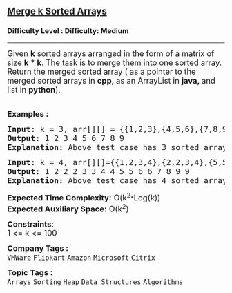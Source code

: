 <h2><a href="https://www.geeksforgeeks.org/problems/merge-k-sorted-arrays/1?utm_source=youtube&utm_medium=collab_striver_ytdescription&utm_campaign=merge-k-sorted-arrays">Merge k Sorted Arrays</a></h2><h3>Difficulty Level : Difficulty: Medium</h3><hr><div class="problems_problem_content__Xm_eO"><p><span style="font-size: 18px;">Given <strong>k</strong> sorted arrays arranged in the form of a matrix of size <strong>k</strong> * <strong>k</strong>. The task is to merge them into one sorted array. Return the merged sorted array ( as a pointer to the merged sorted arrays in <strong>cpp,&nbsp;</strong>as an ArrayList in&nbsp;<strong>java,&nbsp;</strong>and list in&nbsp;<strong>python</strong>).</span></p>
<p><span style="font-size: 18px;"><br><strong>Examples :</strong> </span></p>
<pre style="position: relative;"><span style="font-size: 18px;"><strong>Input: </strong>k = 3, arr[][] = {{1,2,3},{4,5,6},{7,8,9}}
<strong>Output: </strong>1&nbsp;2&nbsp;3&nbsp;4&nbsp;5 6 7 8 9<strong>
Explanation: </strong>Above test case has 3 sorted arrays of size 3, 3, 3 arr[][] = [[1, 2, 3],[4, 5, 6],[7, 8, 9]]. The merged list will be [1, 2, 3, 4, 5, 6, 7, 8, 9].</span><div class="open_grepper_editor" title="Edit &amp; Save To Grepper"></div></pre>
<pre style="position: relative;"><span style="font-size: 18px;"><strong>Input: </strong>k = 4, arr[][]={{1,2,3,4},{2,2,3,4},{5,5,6,6},{7,8,9,9}}
<strong>Output: </strong>1 2 2 2 3 3 4 4 5 5 6 6 7 8 9 9&nbsp;<strong>
Explanation: </strong>Above test case has 4 sorted arrays of size 4, 4, 4, 4 arr[][] = [[1, 2, 2, 2], [3, 3, 4, 4], [5, 5, 6, 6], [7, 8, 9, 9 ]]. The merged list will be [1, 2, 2, 2, 3, 3, 4, 4, 5, 5, 6, 6, 7, 8, 9, 9].</span><div class="open_grepper_editor" title="Edit &amp; Save To Grepper"></div></pre>
<p><span style="font-size: 18px;"><strong>Expected Time Complexity:</strong> O(k<sup>2</sup></span>*<span style="font-size: 18px;">Log(k))<br><strong>Expected Auxiliary Space:</strong> O(k<sup>2</sup>)</span></p>
<p><span style="font-size: 18px;"><strong>Constraints</strong>:<br>1 &lt;= k &lt;= 100</span></p></div><p><span style=font-size:18px><strong>Company Tags : </strong><br><code>VMWare</code>&nbsp;<code>Flipkart</code>&nbsp;<code>Amazon</code>&nbsp;<code>Microsoft</code>&nbsp;<code>Citrix</code>&nbsp;<br><p><span style=font-size:18px><strong>Topic Tags : </strong><br><code>Arrays</code>&nbsp;<code>Sorting</code>&nbsp;<code>Heap</code>&nbsp;<code>Data Structures</code>&nbsp;<code>Algorithms</code>&nbsp;